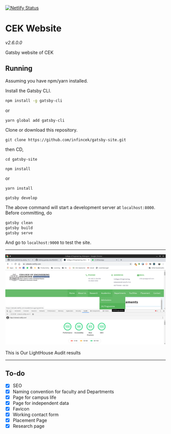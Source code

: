 [![Netlify Status](https://api.netlify.com/api/v1/badges/6cefa17a-34bf-4966-b9c3-668f8423d2a4/deploy-status)](https://app.netlify.com/sites/cekweb/deploys)     
# CEK Website

*v2.6.0.0*




Gatsby website of CEK

## Running

Assuming you have npm/yarn installed.

Install the Gatsby CLI.

```bash
npm install -g gatsby-cli
```
or
```
yarn global add gatsby-cli
```

Clone or download this repository.

```
git clone https://github.com/infincek/gatsby-site.git
```
then CD,
```
cd gatsby-site
```

```
npm install
```
or
```
yarn install
```
```
gatsby develop
```

The above command will start a development server at `localhost:8000`.
Before committing, do

```
gatsby clean
gatsby build
gatsby serve
```

And go to `localhost:9000` to test the site.

----
![](/static/images/lhaudit.png)

This is Our LightHouse Audit results

----

## To-do

  - [x] SEO
  - [x] Naming convention for faculty and Departments
  - [x] Page for campus life
  - [x] Page for independent data
  - [x] Favicon
  - [x] Working contact form
  - [x] Placement Page
  - [x] Research page
